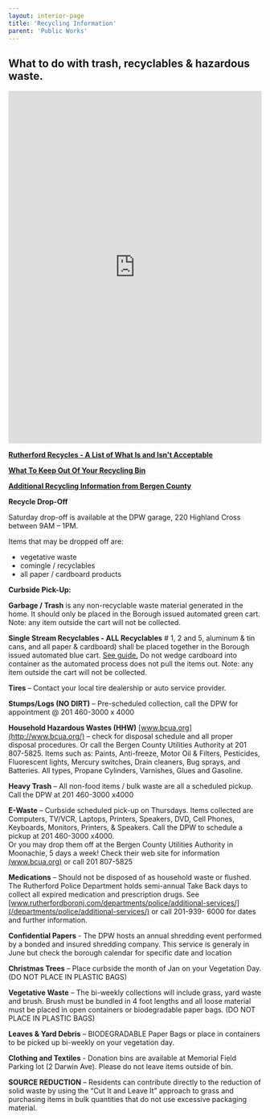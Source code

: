 ```yaml
---
layout: interior-page
title: 'Recycling Information'
parent: 'Public Works'
---
```


## What to do with trash, recyclables & hazardous waste.


<iframe src="https://app.my-waste.mobi/US/NJ/Rutherford?resize" width="100%" height="700" frameborder="0"></iframe>
<script src="https://app.my-waste.mobi/resources/js/release/client.min.js" type="text/javascript"></script>

[**Rutherford Recycles - A List of What Is and Isn't Acceptable**](https://storage.googleapis.com/static.rutherford-nj.com/public-works/Rutherford_Recycling_2023.pdf)

[**What To Keep Out Of Your Recycling Bin**](https://storage.googleapis.com/static.rutherford-nj.com/public-works/Poster-Most-Common-Contaminants.pdf)

[**Additional Recycling Information from Bergen County**](https://www.bcua.org/index.asp?SEC=47A7CBED-B1B8-4146-BEC1-C43C5EDD24E6&Type=B_BASIC&utm_source=mv&utm_medium=display&utm_campaign=newssites&utm_term=dbm&utm_content=recycle_v1)

**Recycle Drop-Off**

Saturday drop-off is available at the DPW garage, 220 Highland Cross between 9AM – 1PM.

Items that may be dropped off are:

* vegetative waste  
* comingle / recyclables  
* all paper / cardboard products

**Curbside Pick-Up:**

**Garbage / Trash**  is any non-recyclable waste material generated in the home. It should only be placed in the Borough issued automated green cart. Note: any item outside the cart will not be collected.

**Single Stream Recyclables - ALL Recyclables** # 1, 2 and 5, aluminum &amp; tin cans, and all paper &amp; cardboard) shall be placed together in the Borough issued automated blue cart. [See guide.](https://storage.googleapis.com/static.rutherford-nj.com/public-works/DPW_Recycling_Info.pdf) Do not wedge cardboard into container as the automated process does not pull the items out. Note: any item outside the cart will not be collected.

**Tires** – Contact your local tire dealership or auto service provider.

**Stumps/Logs (NO DIRT)** – Pre-scheduled collection, call the DPW for appointment @ 201 460-3000 x 4000

**Household Hazardous Wastes (HHW)** [www.bcua.org](http://www.bcua.org/) – check for disposal schedule and all proper disposal procedures. Or call the Bergen County Utilities Authority at 201 807-5825. Items such as: Paints, Anti-freeze, Motor Oil & Filters, Pesticides, Fluorescent lights, Mercury switches, Drain cleaners, Bug sprays, and Batteries. All types, Propane Cylinders, Varnishes, Glues and Gasoline.

**Heavy Trash** – All non-food items / bulk waste are all a scheduled pickup. Call the DPW at 201 460-3000 x4000

**E-Waste** – Curbside scheduled pick-up on Thursdays. Items collected are Computers, TV/VCR, Laptops, Printers, Speakers, DVD, Cell Phones, Keyboards, Monitors, Printers, & Speakers. Call the DPW to schedule a pickup at 201 460-3000 x4000.  
Or you may drop them off at the Bergen County Utilities Authority in Moonachie, 5 days a week! Check their web site for information [(www.bcua.org)](http://www.bcua.org/) or call 201 807-5825

**Medications** – Should not be disposed of as household waste or flushed. The Rutherford Police Department holds semi-annual Take Back days to collect all expired medication and prescription drugs. See [www.rutherfordboronj.com/departments/police/additional-services/](/departments/police/additional-services/) or call 201-939- 6000 for dates and further information.

**Confidential Papers** - The DPW hosts an annual shredding event performed by a bonded and insured shredding company. This service is generaly in June but check the borough calendar for specific date and location

**Christmas Trees** – Place curbside the month of Jan on your Vegetation Day. (DO NOT PLACE IN PLASTIC BAGS)

**Vegetative Waste** – The bi-weekly collections will include grass, yard waste and brush. Brush must be bundled in 4 foot lengths and all loose material must be placed in open containers or biodegradable paper bags. (DO NOT PLACE IN PLASTIC BAGS)

**Leaves & Yard Debris** – BIODEGRADABLE Paper Bags or place in containers to be picked up bi-weekly on your vegetation day.

**Clothing and Textiles** - Donation bins are available at Memorial Field Parking lot (2 Darwin Ave). Please do not leave items outside of bin.

**SOURCE REDUCTION** – Residents can contribute directly to the reduction of solid waste by using the “Cut It and Leave It” approach to grass and purchasing items in bulk quantities that do not use excessive packaging material.
